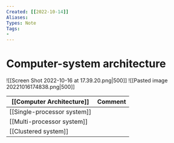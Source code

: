 ```yaml
---
Created: [[2022-10-14]]
Aliases: 
Types: Note
Tags: 
- 
---
```

# Computer-system architecture
![[Screen Shot 2022-10-16 at 17.39.20.png|500]]
![[Pasted image 20221016174838.png|500]]

| [[Computer Architecture]]   | Comment |
| --------------------------- | ------- |
| [[Single-processor system]] |         |
| [[Multi-processor system]]  |         |
| [[Clustered system]]        |         |
